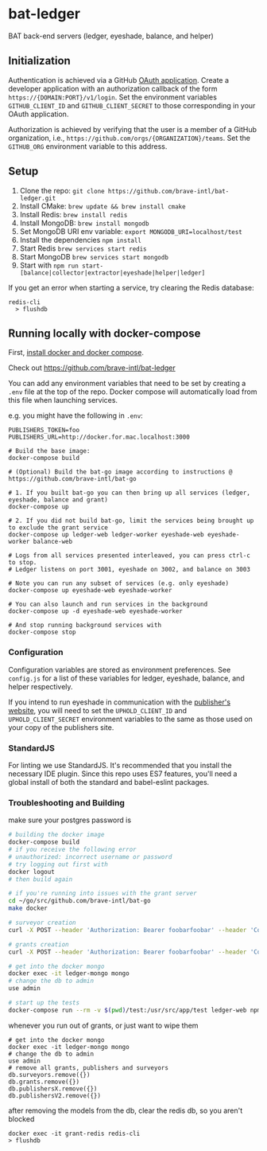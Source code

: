 # bat-ledger
BAT back-end servers (ledger, eyeshade, balance, and helper)

## Initialization
Authentication is achieved via a GitHub [OAuth application](https://github.com/settings/developers). Create a developer application with an authorization callback of the form `https://{DOMAIN:PORT}/v1/login`.  Set the environment variables `GITHUB_CLIENT_ID` and `GITHUB_CLIENT_SECRET` to those corresponding in your OAuth application.

Authorization is achieved by verifying that the user is a member of a GitHub organization, i.e., `https://github.com/orgs/{ORGANIZATION}/teams`.  Set the `GITHUB_ORG` environment variable to this address.

## Setup
1. Clone the repo: `git clone https://github.com/brave-intl/bat-ledger.git`
2. Install CMake: `brew update && brew install cmake`
3. Install Redis: `brew install redis`
4. Install MongoDB: `brew install mongodb`
5. Set MongoDB URI env variable: `export MONGODB_URI=localhost/test`
6. Install the dependencies `npm install`
7. Start Redis `brew services start redis`
8. Start MongoDB `brew services start mongodb`
9. Start with `npm run start-[balance|collector|extractor|eyeshade|helper|ledger]`

If you get an error when starting a service, try clearing the Redis database:
```
redis-cli
  > flushdb
```

## Running locally with docker-compose

First, [install docker and docker compose](https://docs.docker.com/compose/install/).

Check out https://github.com/brave-intl/bat-ledger

You can add any environment variables that need to be set by creating a `.env`
file at the top of the repo. Docker compose will automatically load from this
file when launching services.

e.g. you might have the following in `.env`:
```
PUBLISHERS_TOKEN=foo
PUBLISHERS_URL=http://docker.for.mac.localhost:3000
```

```
# Build the base image:
docker-compose build

# (Optional) Build the bat-go image according to instructions @ https://github.com/brave-intl/bat-go

# 1. If you built bat-go you can then bring up all services (ledger, eyeshade, balance and grant)
docker-compose up

# 2. If you did not build bat-go, limit the services being brought up to exclude the grant service
docker-compose up ledger-web ledger-worker eyeshade-web eyeshade-worker balance-web

# Logs from all services presented interleaved, you can press ctrl-c to stop.
# Ledger listens on port 3001, eyeshade on 3002, and balance on 3003

# Note you can run any subset of services (e.g. only eyeshade)
docker-compose up eyeshade-web eyeshade-worker

# You can also launch and run services in the background
docker-compose up -d eyeshade-web eyeshade-worker

# And stop running background services with
docker-compose stop
```

### Configuration
Configuration variables are stored as environment preferences. See `config.js` for a list of these variables for ledger, eyeshade, balance, and helper respectively.

If you intend to run eyeshade in communication with the [publisher's website](https://github.com/brave-intl/publishers), you will need to set the `UPHOLD_CLIENT_ID` and `UPHOLD_CLIENT_SECRET` environment variables to the same as those used on your copy of the publishers site.

### StandardJS
For linting we use StandardJS. It's recommended that you install the necessary IDE plugin. Since this repo uses ES7 features, you'll need a global install of both the standard and babel-eslint packages.

### Troubleshooting and Building
make sure your postgres password is
```bash
# building the docker image
docker-compose build
# if you receive the following error
# unauthorized: incorrect username or password
# try logging out first with
docker logout
# then build again
```
```bash
# if you're running into issues with the grant server
cd ~/go/src/github.com/brave-intl/bat-go
make docker
```
```bash
# surveyor creation
curl -X POST --header 'Authorization: Bearer foobarfoobar' --header 'Content-Type: application/json' --header 'Accept: application/json' -d '{"adFree":{"fee":{"USD":5},"votes":5,"altcurrency":"BAT","probi":"27116311373482831368"}}' 'http://127.0.0.1:3001/v2/surveyor/contribution'
```
```bash
# grants creation
curl -X POST --header 'Authorization: Bearer foobarfoobar' --header 'Content-Type: application/json' --header 'Accept: application/json' -d '{"grants": [ "eyJhbGciOiJFZERTQSIsImtpZCI6IiJ9.eyJhbHRjdXJyZW5jeSI6IkJBVCIsImdyYW50SWQiOiJhNDMyNjg1My04NzVlLTQ3MDgtYjhkNS00M2IwNGMwM2ZmZTgiLCJwcm9iaSI6IjMwMDAwMDAwMDAwMDAwMDAwMDAwIiwicHJvbW90aW9uSWQiOiI5MDJlN2U0ZC1jMmRlLTRkNWQtYWFhMy1lZThmZWU2OWY3ZjMiLCJtYXR1cml0eVRpbWUiOjE1MTUwMjkzNTMsImV4cGlyeVRpbWUiOjE4MzAzODkzNTN9.8M5dpr_rdyCURd7KBc4GYaFDsiDEyutVqG-mj1QRk7BCiihianvhiqYeEnxMf-F4OU0wWyCN5qKDTxeqait_BQ", "eyJhbGciOiJFZERTQSIsImtpZCI6IiJ9.eyJhbHRjdXJyZW5jeSI6IkJBVCIsImdyYW50SWQiOiI1MGJiNzA3NS0yYzU4LTQ1NzMtYmRjYi1jZWUxYTcyZjc5NTUiLCJwcm9iaSI6IjMwMDAwMDAwMDAwMDAwMDAwMDAwIiwicHJvbW90aW9uSWQiOiI5MDJlN2U0ZC1jMmRlLTRkNWQtYWFhMy1lZThmZWU2OWY3ZjMiLCJtYXR1cml0eVRpbWUiOjE1MTUwMjkzNTMsImV4cGlyeVRpbWUiOjE4MzAzODkzNTN9.UsHkLTqfIeb26wwECrjueTiSQqQwutf8UfuIpvhlhEb3byd5vK4WTEdpIPD3VV4v0T4SnjB8L4U-c7nRjH4DBg", "eyJhbGciOiJFZERTQSIsImtpZCI6IiJ9.eyJhbHRjdXJyZW5jeSI6IkJBVCIsImdyYW50SWQiOiJiZDJmMWZmOC01YTUyLTQ1YmEtYTEwYy0wMjkzM2FlNTgwNzciLCJwcm9iaSI6IjMwMDAwMDAwMDAwMDAwMDAwMDAwIiwicHJvbW90aW9uSWQiOiI5MDJlN2U0ZC1jMmRlLTRkNWQtYWFhMy1lZThmZWU2OWY3ZjMiLCJtYXR1cml0eVRpbWUiOjE1MTUwMjkzNTMsImV4cGlyeVRpbWUiOjE4MzAzODkzNTN9.QIMTljjo2_qSdx8gf6vyw2CSC2vEqPE5f8g8YUKdQAOJX1NWBmN8D3si_Uiukd5MGOJZXIhv0O1Ifzwo-V62DQ", "eyJhbGciOiJFZERTQSIsImtpZCI6IiJ9.eyJhbHRjdXJyZW5jeSI6IkJBVCIsImdyYW50SWQiOiIyNzk0OWIzYy00ZDkxLTQxOGEtYThmNS0xMjhjZTM2NWNmMzEiLCJwcm9iaSI6IjMwMDAwMDAwMDAwMDAwMDAwMDAwIiwicHJvbW90aW9uSWQiOiI5MDJlN2U0ZC1jMmRlLTRkNWQtYWFhMy1lZThmZWU2OWY3ZjMiLCJtYXR1cml0eVRpbWUiOjE1MTUwMjkzNTMsImV4cGlyeVRpbWUiOjE4MzAzODkzNTN9.cMu1uSuCzkyCWq9NeMwH9PhZd8-5knb7h3NMrAGEHhm9Rj6dbbiZoT4LMD9OyRsSZQ8WKzEp98JTCtBCa3h-AA", "eyJhbGciOiJFZERTQSIsImtpZCI6IiJ9.eyJhbHRjdXJyZW5jeSI6IkJBVCIsImdyYW50SWQiOiI0NGU5ZWY4MS02NDEzLTQ3ODQtYTYyNS00ZjAzYjE1MTQ1ZWIiLCJwcm9iaSI6IjMwMDAwMDAwMDAwMDAwMDAwMDAwIiwicHJvbW90aW9uSWQiOiI5MDJlN2U0ZC1jMmRlLTRkNWQtYWFhMy1lZThmZWU2OWY3ZjMiLCJtYXR1cml0eVRpbWUiOjE1MTUwMjkzNTMsImV4cGlyeVRpbWUiOjE4MzAzODkzNTN9.8ddsW_LoKoc0kPU1aD8m8AZym3l2dW92NHceAUF6FyuNumqwjWTV3fF_eRwMiz6cWmgysWnJKfang9fApIysDw", "eyJhbGciOiJFZERTQSIsImtpZCI6IiJ9.eyJhbHRjdXJyZW5jeSI6IkJBVCIsImdyYW50SWQiOiJiNjkwM2M2ZS1lOTUxLTRmMWYtYjMxMy1mZTE5MTQyOGY3MzMiLCJwcm9iaSI6IjMwMDAwMDAwMDAwMDAwMDAwMDAwIiwicHJvbW90aW9uSWQiOiI5MDJlN2U0ZC1jMmRlLTRkNWQtYWFhMy1lZThmZWU2OWY3ZjMiLCJtYXR1cml0eVRpbWUiOjE1MTUwMjkzNTMsImV4cGlyeVRpbWUiOjE4MzAzODkzNTN9.jWXyiCmw5Wqjt2j8UXtjBND1dxLlOzIV_4GOStZdkfzzMHWjvzy7wBjvfn3a7vseYL_xQObQ0lq2DoqIkmhWCQ", "eyJhbGciOiJFZERTQSIsImtpZCI6IiJ9.eyJhbHRjdXJyZW5jeSI6IkJBVCIsImdyYW50SWQiOiI5NmYwNjFlNy1iMmFkLTQxMWEtOWY5MS05OTdmNDA1OGY1OTQiLCJwcm9iaSI6IjMwMDAwMDAwMDAwMDAwMDAwMDAwIiwicHJvbW90aW9uSWQiOiI5MDJlN2U0ZC1jMmRlLTRkNWQtYWFhMy1lZThmZWU2OWY3ZjMiLCJtYXR1cml0eVRpbWUiOjE1MTUwMjkzNTMsImV4cGlyeVRpbWUiOjE4MzAzODkzNTN9.Uy4leYMUfexPifxKKGQQf7TP9JYQAbSNEccl-vX8A_uJ-4DBFOCUF1QpOeitRFBFC0pmJKIcg1viwSFN-d3vDQ", "eyJhbGciOiJFZERTQSIsImtpZCI6IiJ9.eyJhbHRjdXJyZW5jeSI6IkJBVCIsImdyYW50SWQiOiI0MDZlYjkxMy00MjA0LTRmNjYtOWZiYi1lMDYzMmYxNzIyNzQiLCJwcm9iaSI6IjMwMDAwMDAwMDAwMDAwMDAwMDAwIiwicHJvbW90aW9uSWQiOiI5MDJlN2U0ZC1jMmRlLTRkNWQtYWFhMy1lZThmZWU2OWY3ZjMiLCJtYXR1cml0eVRpbWUiOjE1MTUwMjkzNTMsImV4cGlyeVRpbWUiOjE4MzAzODkzNTN9.e2N5f6oqcCV9_Aa-K91V0xqCh80wprKsrusTQVHHdteVrkXz_wfLOa7daRU0TJJbeLy27rwFQn3tCsAxvluiCg", "eyJhbGciOiJFZERTQSIsImtpZCI6IiJ9.eyJhbHRjdXJyZW5jeSI6IkJBVCIsImdyYW50SWQiOiJhODQ1NWE0OS1kNDVkLTRkYTgtOGNiYS1jNTFlYWJmNGVlNDMiLCJwcm9iaSI6IjMwMDAwMDAwMDAwMDAwMDAwMDAwIiwicHJvbW90aW9uSWQiOiI5MDJlN2U0ZC1jMmRlLTRkNWQtYWFhMy1lZThmZWU2OWY3ZjMiLCJtYXR1cml0eVRpbWUiOjE1MTUwMjkzNTMsImV4cGlyeVRpbWUiOjE4MzAzODkzNTN9.mTQDcLzUwsKdjwZi4d1zq-hbiYt684FSS_putmql9SqEpT9NaUSjvsa4CLg6LQ7aQDejfddMNOJrmQt8YhfdCw", "eyJhbGciOiJFZERTQSIsImtpZCI6IiJ9.eyJhbHRjdXJyZW5jeSI6IkJBVCIsImdyYW50SWQiOiI5YTJkZmZlNC00ZDI5LTQxYWUtYTE5Mi02OGMyZWMyYWMyMTciLCJwcm9iaSI6IjMwMDAwMDAwMDAwMDAwMDAwMDAwIiwicHJvbW90aW9uSWQiOiI5MDJlN2U0ZC1jMmRlLTRkNWQtYWFhMy1lZThmZWU2OWY3ZjMiLCJtYXR1cml0eVRpbWUiOjE1MTUwMjkzNTMsImV4cGlyeVRpbWUiOjE4MzAzODkzNTN9.wtHjXWUcJB1wbMPK6CTCQYgNNHE-ft_sm99EuPIDDKWz7bP5QEwCuhuFGQ9hVeLtr64a2_7wx6lX6TvvNUuEDw" ], "promotions": [{"active": true,"priority": 0,"promotionId": "902e7e4d-c2de-4d5d-aaa3-ee8fee69f7f3"}]}' 'http://127.0.0.1:3001/v1/grants'
```
```bash
# get into the docker mongo
docker exec -it ledger-mongo mongo
# change the db to admin
use admin
```
```bash
# start up the tests
docker-compose run --rm -v $(pwd)/test:/usr/src/app/test ledger-web npm run test-integration
```
whenever you run out of grants, or just want to wipe them
```
# get into the docker mongo
docker exec -it ledger-mongo mongo
# change the db to admin
use admin
# remove all grants, publishers and surveyors
db.surveyors.remove({})
db.grants.remove({})
db.publishersX.remove({})
db.publishersV2.remove({})
```
after removing the models from the db, clear the redis db, so you aren't blocked
```
docker exec -it grant-redis redis-cli
> flushdb
```
